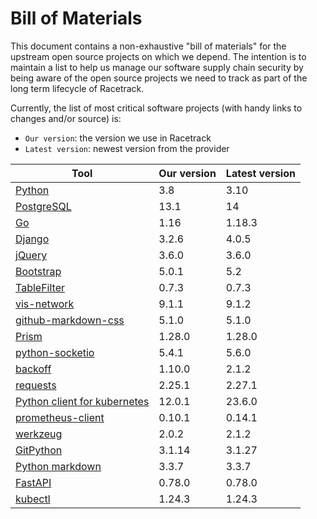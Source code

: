 # Bill of Materials
This document contains a non-exhaustive "bill of materials" for the upstream
open source projects on which we depend. The intention is to maintain a list to
help us manage our software supply chain security by being aware of the open
source projects we need to track as part of the long term lifecycle of
Racetrack.

Currently, the list of most critical software projects (with handy links to
changes and/or source) is:

- `Our version`: the version we use in Racetrack
- `Latest version`: newest version from the provider

| Tool                                                                | Our version | Latest version |
| ------------------------------------------------------------------- | ------------| ---------------|
| [Python](https://www.python.org/downloads/)                         | 3.8         | 3.10           |
| [PostgreSQL](https://www.postgresql.org/docs/release/)              | 13.1        | 14             |
| [Go](https://go.dev/)                                               | 1.16        | 1.18.3         |
| [Django](https://pypi.org/project/Django//)                         | 3.2.6       | 4.0.5          |
| [jQuery](https://github.com/jquery/jquery/releases)                 | 3.6.0       | 3.6.0          |
| [Bootstrap](https://getbootstrap.com/docs/versions/)                | 5.0.1       | 5.2            |
| [TableFilter](https://github.com/koalyptus/TableFilter/releases)    | 0.7.3       | 0.7.3          |
| [vis-network](https://visjs.github.io/vis-network/docs/network)     | 9.1.1       | 9.1.2          |
| [github-markdown-css](https://github.com/sindresorhus/github-markdown-css) | 5.1.0 | 5.1.0 |
| [Prism](https://github.com/PrismJS/prism/)                          | 1.28.0 | 1.28.0 |
| [python-socketio](https://pypi.org/project/python-socketio/)        | 5.4.1 | 5.6.0 |
| [backoff](https://pypi.org/project/backoff/)                        | 1.10.0 | 2.1.2 |
| [requests](https://pypi.org/project/requests/)                      | 2.25.1 | 2.27.1 |
| [Python client for kubernetes](https://pypi.org/project/kubernetes/) | 12.0.1 | 23.6.0 |
| [prometheus-client](https://pypi.org/project/prometheus-client/) | 0.10.1 | 0.14.1 |
| [werkzeug](https://pypi.org/project/Werkzeug/) | 2.0.2 | 2.1.2 |
| [GitPython](https://pypi.org/project/GitPython/) | 3.1.14 | 3.1.27 |
| [Python markdown](https://pypi.org/project/Markdown/) | 3.3.7 | 3.3.7 |
| [FastAPI](https://github.com/tiangolo/fastapi) | 0.78.0 | 0.78.0 |
| [kubectl](https://github.com/kubernetes/kubectl) | 1.24.3 | 1.24.3 |
